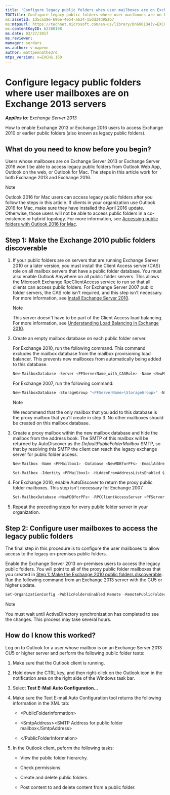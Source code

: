 ```yaml
---
title: 'Configure legacy public folders when user mailboxes are on Exchange 2013 servers'
TOCTitle: Configure legacy public folders where user mailboxes are on Exchange 2013 servers
ms:assetid: 1d5ca19e-696e-4054-a634-15dd34d952b7
ms:mtpsurl: https://technet.microsoft.com/en-us/library/Dn690134(v=EXCHG.150)
ms:contentKeyID: 62380198
ms.date: 03/27/2017
ms.reviewer: 
manager: serdars
ms.author: v-mapenn
author: mattpennathe3rd
mtps_version: v=EXCHG.150
---
```


# Configure legacy public folders where user mailboxes are on Exchange 2013 servers

_**Applies to:** Exchange Server 2013_

How to enable Exchange 2013 or Exchange 2016 users to access Exchange 2010 or earlier public folders (also known as legacy public folders).

## What do you need to know before you begin?

Users whose mailboxes are on Exchange Server 2013 or Exchange Server 2016 won't be able to access legacy public folders from Outlook Web App, Outlook on the web, or Outlook for Mac. The steps in this article work for both Exchange 2013 and Exchange 2016.

> [!NOTE]
> Outlook 2016 for Mac users can access legacy public folders after you follow the steps in this article. If clients in your organization use Outlook 2016 for Mac, make sure they have installed the April 2016 update. Otherwise, those users will not be able to access public folders in a co-existence or hybrid topology. For more information, see <A href="https://docs.microsoft.com/en-us/exchange/collaboration-exo/public-folders/access-public-folders-with-outlook-2016-for-mac">Accessing public folders with Outlook 2016 for Mac</A>.

## Step 1: Make the Exchange 2010 public folders discoverable

1. If your public folders are on servers that are running Exchange Server 2010 or a later version, you must install the Client Access server (CAS) role on all mailbox servers that have a public folder database. You must also enable Outlook Anywhere on all public folder servers. This allows the Microsoft Exchange RpcClientAccess service to run so that all clients can access public folders. For Exchange Server 2007 public folder servers, the CAS role isn't required, and this step isn't necessary. For more information, see [Install Exchange Server 2010](install-exchange-2013-using-the-setup-wizard-exchange-2013-help.md).

    > [!NOTE]
    > This server doesn't have to be part of the Client Access load balancing. For more information, see <A href="https://technet.microsoft.com/en-us/library/ff625247(v=exchg.141).aspx">Understanding Load Balancing in Exchange 2010</A>.

2. Create an empty mailbox database on each public folder server.

    For Exchange 2010, run the following command. This command excludes the mailbox database from the mailbox provisioning load balancer. This prevents new mailboxes from automatically being added to this database.

    ```powershell
    New-MailboxDatabase -Server <PFServerName_with_CASRole> -Name <NewMDBforPFs> -IsExcludedFromProvisioning $true
    ```

    For Exchange 2007, run the following command:

    ```powershell
    New-MailboxDatabase -StorageGroup "<PFServerName>\StorageGroup>" -Name <NewMDBforPFs>
    ```

    > [!NOTE]
    > We recommend that the only mailbox that you add to this database is the proxy mailbox that you'll create in step&nbsp;3. No other mailboxes should be created on this mailbox database.

3. Create a proxy mailbox within the new mailbox database and hide the mailbox from the address book. The SMTP of this mailbox will be returned by AutoDiscover as the *DefaultPublicFolderMailbox* SMTP, so that by resolving this SMTP the client can reach the legacy exchange server for public folder access.

    ```powershell
    New-Mailbox -Name <PFMailbox1> -Database <NewMDBforPFs> -EmailAddresses <email address> -UserPrincipalName <user principal name> -Password <password>
    ```

    ```powershell
    Set-Mailbox -Identity <PFMailbox1> -HiddenFromAddressListsEnabled $true
    ```

4. For Exchange 2010, enable AutoDiscover to return the proxy public folder mailboxes. This step isn't necessary for Exchange 2007.

    ```powershell
    Set-MailboxDatabase <NewMDBforPFs> -RPCClientAccessServer <PFServerName_with_CASRole>
    ```

5. Repeat the preceding steps for every public folder server in your organization.

## Step 2: Configure user mailboxes to access the legacy public folders

The final step in this procedure is to configure the user mailboxes to allow access to the legacy on-premises public folders.

Enable the Exchange Server 2013 on-premises users to access the legacy public folders. You will point to all of the proxy public folder mailboxes that you created in [Step 1: Make the Exchange 2010 public folders discoverable](https://docs.microsoft.com/en-us/exchange/collaboration-exo/public-folders/set-up-legacy-hybrid-public-folders). Run the following command from an Exchange 2013 server with the CU5 or higher update.

```powershell
Set-OrganizationConfig -PublicFoldersEnabled Remote -RemotePublicFolderMailboxes ProxyMailbox1,ProxyMailbox2,ProxyMailbox3
```

> [!NOTE]
> You must wait until ActiveDirectory synchronization has completed to see the changes. This process may take several hours.

## How do I know this worked?

Log on to Outlook for a user whose mailbox is on an Exchange Server 2013 CU5 or higher server and perform the following public folder tests:

1. Make sure that the Outlook client is running.

2. Hold down the CTRL key, and then right-click on the Outlook icon in the notification area on the right side of the Windows task bar.

3. Select **Test E-Mail Auto Configuration...**

4. Make sure the Text E-mail Auto Configuration tool returns the following information in the XML tab:

   - \<PublicFolderInformation\>

   - \<SmtpAddress\>\<SMTP Address for public folder mailbox\</SmtpAddress\>

   - \</PublicFolderInformation\>

5. In the Outlook client, peform the following tasks:

   - View the public folder hierarchy.

   - Check permissions.

   - Create and delete public folders.

   - Post content to and delete content from a public folder.
